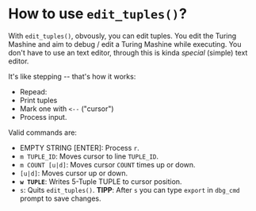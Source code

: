How to use `edit_tuples()`? 
===========================

With `edit_tuples()`, obvously, you can edit tuples.
You edit the Turing Mashine and aim to debug / edit a Turing Mashine while executing. You don't have to use an text editor, through this is kinda *special* (simple) text editor.

It's like stepping -- that's how it works:

* Repead:
 * Print tuples
 * Mark one with `<--` ("cursor")
 * Process input.

Valid commands are:

* EMPTY STRING [ENTER]: Process `r`.
* `m TUPLE_ID`: Moves cursor to line `TUPLE_ID`.
* `m COUNT [u|d]`: Moves cursor `COUNT` times up or down. 
* `[u|d]`: Moves cursor up or down.
* **`w TUPLE`**: Writes 5-Tuple TUPLE to cursor position.
* `s`: Quits `edit_tuples()`. **TIPP**: After `s` you can type `export` in `dbg_cmd` prompt to save changes.
